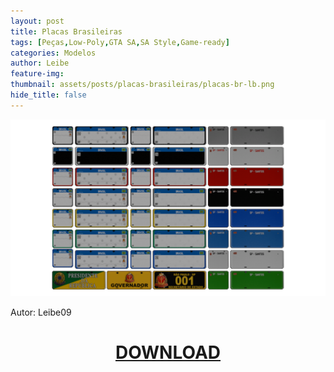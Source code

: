 ```yaml
---
layout: post
title: Placas Brasileiras
tags: [Peças,Low-Poly,GTA SA,SA Style,Game-ready]
categories: Modelos
author: Leibe
feature-img:
thumbnail: assets/posts/placas-brasileiras/placas-br-lb.png
hide_title: false
---
```

![Placas Brasileiras](/assets/posts/placas-brasileiras/placas-br-lb.png)

Autor: Leibe09

<h1 style="text-align: center; color: white;">
    <a href="/assets/posts/placas-brasileiras/Placas-Brasileiras.zip" download>DOWNLOAD</a>
<h1>
